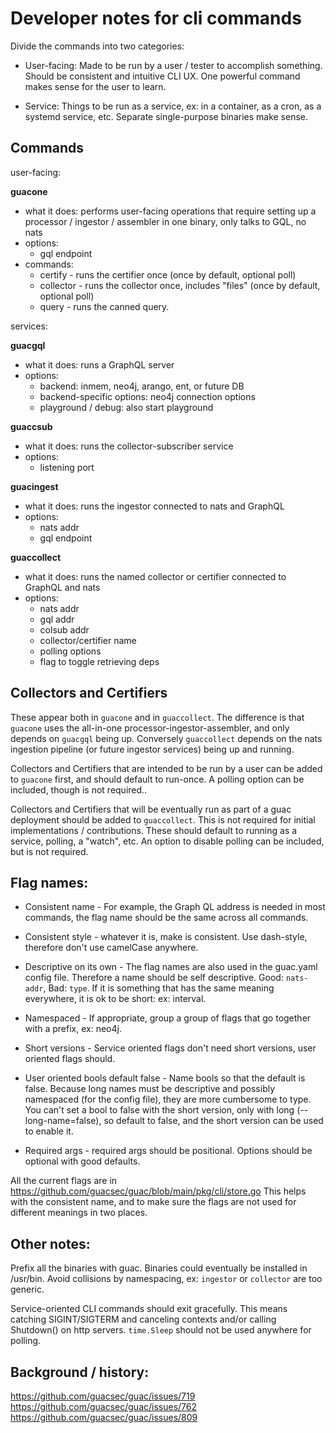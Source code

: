 # Developer notes for cli commands

Divide the commands into two categories:

- User-facing: Made to be run by a user / tester to accomplish something. Should
  be consistent and intuitive CLI UX. One powerful command makes sense for the
  user to learn.

- Service: Things to be run as a service, ex: in a container, as a cron, as a
  systemd service, etc. Separate single-purpose binaries make sense.

## Commands

user-facing:

**guacone**

- what it does: performs user-facing operations that require setting up a
  processor / ingestor / assembler in one binary, only talks to GQL, no nats
- options:
  - gql endpoint
- commands:
  - certify <type> - runs the <type> certifier once (once by default, optional
    poll)
  - collector <type> - runs the <type> collector once, includes "files" (once by
    default, optional poll)
  - query <name> - runs the canned <name> query.

services:

**guacgql**

- what it does: runs a GraphQL server
- options:
  - backend: inmem, neo4j, arango, ent, or future DB
  - backend-specific options: neo4j connection options
  - playground / debug: also start playground

**guaccsub**

- what it does: runs the collector-subscriber service
- options:
  - listening port

**guacingest**

- what it does: runs the ingestor connected to nats and GraphQL
- options:
  - nats addr
  - gql endpoint

**guaccollect**

- what it does: runs the named collector or certifier connected to GraphQL and
  nats
- options:
  - nats addr
  - gql addr
  - colsub addr
  - collector/certifier name
  - polling options
  - flag to toggle retrieving deps 

## Collectors and Certifiers

These appear both in `guacone` and in `guaccollect`. The difference is that
`guacone` uses the all-in-one processor-ingestor-assembler, and only depends on
`guacgql` being up. Conversely `guaccollect` depends on the nats ingestion
pipeline (or future ingestor services) being up and running.

Collectors and Certifiers that are intended to be run by a user can be added to
`guacone` first, and should default to run-once. A polling option can be
included, though is not required..

Collectors and Certifiers that will be eventually run as part of a guac
deployment should be added to `guaccollect`. This is not required for initial
implementations / contributions. These should default to running as a service,
polling, a "watch", etc. An option to disable polling can be included, but is
not required.

## Flag names:

- Consistent name - For example, the Graph QL address is needed in most
  commands, the flag name should be the same across all commands.

- Consistent style - whatever it is, make is consistent. Use dash-style,
  therefore don't use camelCase anywhere.

- Descriptive on its own - The flag names are also used in the guac.yaml config
  file. Therefore a name should be self descriptive. Good: `nats-addr`, Bad:
  `type`. If it is something that has the same meaning everywhere, it is ok to
  be short: ex: interval.

- Namespaced - If appropriate, group a group of flags that go together with a
  prefix, ex: neo4j.

- Short versions - Service oriented flags don't need short versions, user
  oriented flags should.

- User oriented bools default false - Name bools so that the default is false.
  Because long names must be descriptive and possibly namespaced (for the config
  file), they are more cumbersome to type. You can't set a bool to false with
  the short version, only with long (--long-name=false), so default to false,
  and the short version can be used to enable it.

- Required args - required args should be positional. Options should be optional
  with good defaults.

All the current flags are in
https://github.com/guacsec/guac/blob/main/pkg/cli/store.go This helps with the
consistent name, and to make sure the flags are not used for different meanings
in two places.

## Other notes:

Prefix all the binaries with guac. Binaries could eventually be installed in
/usr/bin. Avoid collisions by namespacing, ex: `ingestor` or `collector` are too
generic.

Service-oriented CLI commands should exit gracefully. This means catching
SIGINT/SIGTERM and canceling contexts and/or calling Shutdown() on http servers.
`time.Sleep` should not be used anywhere for polling.

## Background / history:

https://github.com/guacsec/guac/issues/719
https://github.com/guacsec/guac/issues/762
https://github.com/guacsec/guac/issues/809
